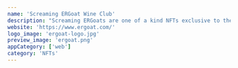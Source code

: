 ```yaml
---
name: 'Screaming ERGoat Wine Club'
description: "Screaming ERGoats are one of a kind NFTs exclusive to the Ergo Blockchain. Each Screaming Goat is unique, hand drawn and built from over 200 different parts. No two goats will ever be the same."
website: 'https://www.ergoat.com/'
logo_image: 'ergoat-logo.jpg'
preview_image: 'ergoat.png'
appCategory: ['web']
category: 'NFTs'
---
```

